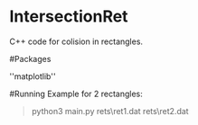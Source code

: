 # IntersectionRet
C++ code for colision in rectangles.

#Packages

''matplotlib''

#Running
Example for 2 rectangles:

> python3 main.py rets\ret1.dat rets\ret2.dat
